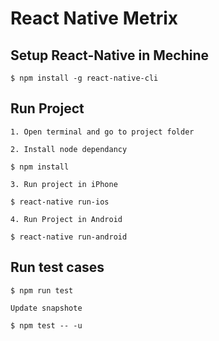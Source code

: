 # React Native Metrix

## Setup React-Native in Mechine

```
$ npm install -g react-native-cli
```

## Run Project

`1. Open terminal and go to project folder`

`2. Install node dependancy`

```
$ npm install
```

`3. Run project in iPhone`

```
$ react-native run-ios
```

`4. Run Project in Android`

```
$ react-native run-android
```

## Run test cases

```
$ npm run test
```

`Update snapshote`

```
$ npm test -- -u
```
